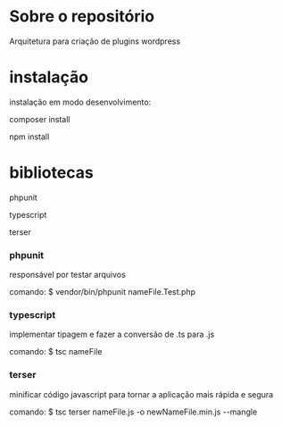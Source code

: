# Sobre o repositório

Arquitetura para criação de plugins wordpress

# instalação

instalação em modo desenvolvimento: 

composer install

npm install

# bibliotecas

phpunit

typescript

terser

### phpunit

responsável por testar arquivos

comando: $ vendor/bin/phpunit nameFile.Test.php

### typescript

implementar tipagem e fazer a conversão de .ts para .js

comando: $ tsc nameFile

### terser

minificar código javascript para tornar a aplicação mais rápida e segura

comando: $ tsc terser nameFile.js -o newNameFile.min.js --mangle



